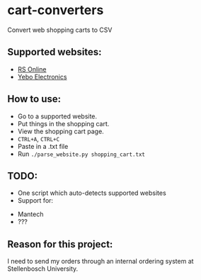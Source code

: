 # cart-converters
Convert web shopping carts to CSV

## Supported websites:
* [RS Online](http://za.rs-online.com/web/)
* [Yebo Electronics](http://fort777.co.za/)

## How to use:
* Go to a supported website.
* Put things in the shopping cart.
* View the shopping cart page.
* `CTRL+A`, `CTRL+C`
* Paste in a .txt file
* Run `./parse_website.py shopping_cart.txt`

## TODO:
* One script which auto-detects supported websites
* Support for:
 - Mantech
 - ???

## Reason for this project:
I need to send my orders through an internal ordering system at Stellenbosch University.

